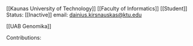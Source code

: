 [[Kaunas University of Technology]]
[[Faculty of Informatics]]
[[Student]]
Status: [[Inactive]]
email: dainius.kirsnauskas@ktu.edu

[[UAB Genomika]]



Contributions:
